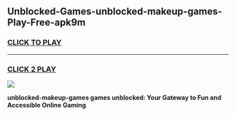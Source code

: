 
## Unblocked-Games-unblocked-makeup-games-Play-Free-apk9m
<h3>
<a href="https://premium76.site?title=unblocked-makeup-games&ref=21A">CLICK TO PLAY</a></h3>
<hr>

<h3>
<a href="https://premium76.site?title=unblocked-makeup-games&ref=21A">CLICK 2 PLAY</a>
  
</h3>

<a href="https://premium76.site?title=unblocked-makeup-games&ref=21A"><img src="https://clearcache.store/games.png"></a>


**unblocked-makeup-games games unblocked: Your Gateway to Fun and Accessible Online Gaming**
